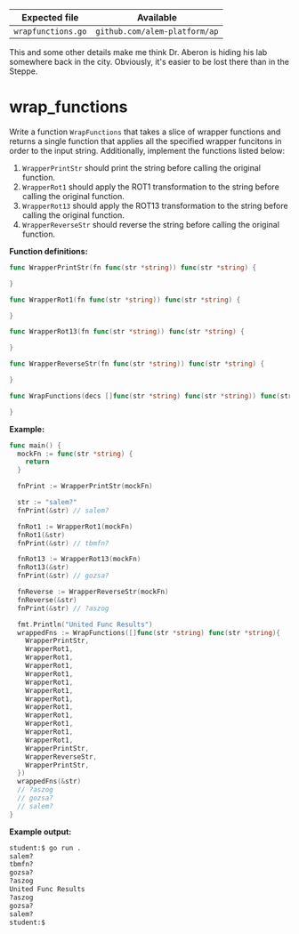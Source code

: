 | Expected file      | Available                     |
| ------------------ | ----------------------------- |
| `wrapfunctions.go` | `github.com/alem-platform/ap` |

<p data-story-username="miranda_rh">This and some other details make me think Dr. Aberon is hiding his lab somewhere back in the city. Obviously, it's easier to be lost there than in the Steppe.</p>

# wrap_functions

Write a function `WrapFunctions` that takes a slice of wrapper functions and returns a single function that applies all the specified wrapper funcitons in order to the input string. Additionally, implement the functions listed below:

1. `WrapperPrintStr` should print the string before calling the original function.
2. `WrapperRot1` should apply the ROT1 transformation to the string before calling the original function.
3. `WrapperRot13` should apply the ROT13 transformation to the string before calling the original function.
4. `WrapperReverseStr` should reverse the string before calling the original function.

**Function definitions:**

```go
func WrapperPrintStr(fn func(str *string)) func(str *string) {

}

func WrapperRot1(fn func(str *string)) func(str *string) {

}

func WrapperRot13(fn func(str *string)) func(str *string) {

}

func WrapperReverseStr(fn func(str *string)) func(str *string) {

}

func WrapFunctions(decs []func(str *string) func(str *string)) func(str *string) {

}
```

**Example:**

```go
func main() {
  mockFn := func(str *string) {
    return
  }

  fnPrint := WrapperPrintStr(mockFn)

  str := "salem?"
  fnPrint(&str) // salem?

  fnRot1 := WrapperRot1(mockFn)
  fnRot1(&str)
  fnPrint(&str) // tbmfn?

  fnRot13 := WrapperRot13(mockFn)
  fnRot13(&str)
  fnPrint(&str) // gozsa?

  fnReverse := WrapperReverseStr(mockFn)
  fnReverse(&str)
  fnPrint(&str) // ?aszog

  fmt.Println("United Func Results")
  wrappedFns := WrapFunctions([]func(str *string) func(str *string){
    WrapperPrintStr,
    WrapperRot1,
    WrapperRot1,
    WrapperRot1,
    WrapperRot1,
    WrapperRot1,
    WrapperRot1,
    WrapperRot1,
    WrapperRot1,
    WrapperRot1,
    WrapperRot1,
    WrapperRot1,
    WrapperRot1,
    WrapperPrintStr,
    WrapperReverseStr,
    WrapperPrintStr,
  })
  wrappedFns(&str)
  // ?aszog
  // gozsa?
  // salem?
}
```

**Example output:**

```sh
student:$ go run .
salem?
tbmfn?
gozsa?
?aszog
United Func Results
?aszog
gozsa?
salem?
student:$
```
